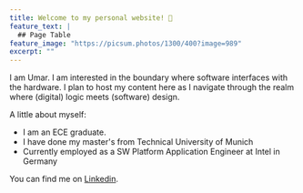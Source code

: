 ```yaml
---
title: Welcome to my personal website! 🎊
feature_text: |
  ## Page Table
feature_image: "https://picsum.photos/1300/400?image=989"
excerpt: ""
---
```


I am Umar. I am interested in the boundary where software interfaces with the hardware. I plan to host my content here as I navigate through the realm where (digital) logic meets (software) design.

A little about myself:
- I am an ECE graduate.
- I have done my master's from Technical University of Munich
- Currently employed as a SW Platform Application Engineer at Intel in Germany

You can find me on [Linkedin](https://de.linkedin.com/in/umar-nisar).

